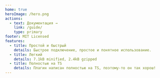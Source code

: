 ```yaml
---
home: true
heroImage: /hero.png
actions:
  - text: Документация →
    link: /guide/
    type: primary
footer: MIT Licensed
features:
  - title: Простой и быстрый
    details: Быстрое подключение, простое и понятное использование.
  - title: Легкий
    details: 7.1kB minified, 2.4kB gzipped
  - title: Полностью на TS
    details: Плагин написан полностью на TS, поэтому-то он так хорош!
---
```

